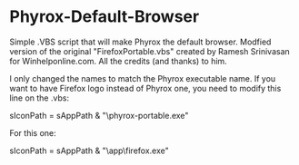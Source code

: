 # Phyrox-Default-Browser

Simple .VBS script that will make Phyrox the default browser. Modfied version of the original "FirefoxPortable.vbs" created by Ramesh Srinivasan for Winhelponline.com. All the credits (and thanks) to him.

I only changed the names to match the Phyrox executable name. If you want to have Firefox logo instead of Phyrox one, you need to modify this line on the .vbs:

sIconPath = sAppPath & "\phyrox-portable.exe"

For this one:

sIconPath = sAppPath & "\app\firefox.exe"
